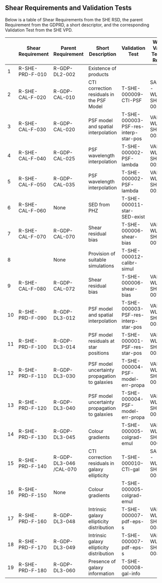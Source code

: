 ## Shear Requirements and Validation Tests

Below is a table of Shear Requirements from the SHE RSD, the parent
Requirement from the GDPRD, a short descriptor, and the corresponding
Validation Test from the SHE VPD.


|     | **Shear Requirement** | **Parent Requirement** | **Short Description**                          | **Validation Test**                  | **WL Val Test Ref** |
|-----|-----------------------|------------------------|------------------------------------------------|--------------------------------------|---------------------|
| 1   | R-SHE-PRD-F-010       | R-GDP-DL2-002          | Existence of products                          |                                      |                     |
| 2   | R-SHE-CAL-F-020       | R-GDP-CAL-010          | CTI correction residuals in the PSF Model      | T-SHE-000009-CTI-PSF                 | SAN-WL-SHE-0010     |
| 3   | R-SHE-CAL-F-030       | R-GDP-CAL-020          | PSF model and spatial interpolation            | T-SHE-000003-PSF-res-interp-star-pos | VAL-WL-SHE-0030     |
| 4   | R-SHE-CAL-F-040       | R-GDP-CAL-025          | PSF wavelength interpolation                   | T-SHE-000002-PSF-lambda              | VAL-WL-SHE-0020     |
| 5   | R-SHE-CAL-F-050       | R-GDP-CAL-035          | PSF wavelength interpolation                   | T-SHE-000002-PSF-lambda              | VAL-WL-SHE-0020     |
| 6   | R-SHE-CAL-F-060       | None                   | SED from PHZ                                   | T-SHE-000011-star-SED-exist          |                     |
| 7   | R-SHE-CAL-F-070       | R-GDP-CAL-070          | Shear residual bias                            | T-SHE-000006-shear-bias              | VAL-WL-SHE-0070     |
| 8   |                       | None                   | Provision of suitable simulations              | T-SHE-000012-calibr-simul            |                     |
| 9   | R-SHE-CAL-F-080       | R-GDP-CAL-072          | Shear residual bias                            | T-SHE-000006-shear-bias              | VAL-WL-SHE-0070     |
| 10  | R-SHE-PRD-F-090       | R-GDP-DL3-012          | PSF model and spatial interpolation            | T-SHE-000003-PSF-res-interp-star-pos | VAL-WL-SHE-0030     |
| 11  | R-SHE-PRD-F-100       | R-GDP-DL3-014          | PSF model residuals at star positions          | T-SHE-000001-PSF-res-star-pos        | VAL-WL-SHE-0030     |
| 12  | R-SHE-PRD-F-110       | R-GDP-DL3-030          | PSF model uncertainty propagation to galaxies  | T-SHE-000004-PSF-model-err-propa     | VAL-WL-SHE-0010     |
| 13  | R-SHE-PRD-F-120       | R-GDP-DL3-040          | PSF model uncertainty propagation to galaxies  | T-SHE-000004-PSF-model-err-propa     | VAL-WL-SHE-0010     |
| 14  | R-SHE-PRD-F-130       | R-GDP-DL3-045          | Colour gradients                               | T-SHE-000005-colgrad-emul            | VAL-WL-SHE-0060     |
| 15  | R-SHE-PRD-F-140       | R-GDP-DL3-046 /CAL-070 | CTI correction residuals in galaxy ellipticity | T-SHE-000010-CTI-gal                 | SAN-WL-SHE-0050     |
| 16  | R-SHE-PRD-F-150       | None                   | Colour gradients                               | T-SHE-000005-colgrad-emul            |                     |
| 17  | R-SHE-PRD-F-160       | R-GDP-DL3-048          | Intrinsic galaxy ellipticity distribution      | T-SHE-000007-pdf-eps-s               | VAL-WL-SHE-0080     |
| 18  | R-SHE-PRD-F-170       | R-GDP-DL3-049          | Intrinsic galaxy ellipticity distribution      | T-SHE-000007-pdf-eps-s               | VAL-WL-SHE-0080     |
| 19  | R-SHE-PRD-F-180       | R-GDP-DL3-060          | Presence of galaxy information                 | T-SHE-000008-gal-info                |                     |

